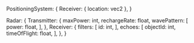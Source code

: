PositioningSystem: {
    Receiver: {
        location: vec2
    },
}

Radar: {
	Transmitter: {
		maxPower: int,
		rechargeRate: float,
		wavePattern: [
            power: float,
        ],
	},
	Receiver: {
        filters: [
            id: int,
        ],
        echoes: [
            objectId: int,
            timeOfFlight: float,
        ],
	},
}
